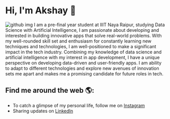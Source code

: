 

# Hi, I'm Akshay 👋

![github img](https://user-images.githubusercontent.com/107459686/233812857-29801223-3d22-41ab-aa48-1c8193b979ab.png)
I am a pre-final year student at IIIT Naya Raipur, studying Data Science with Artificial Intelligence, I am passionate about developing and interested in building innovative apps that solve real-world problems. With my well-rounded skill set and enthusiasm for constantly learning new techniques and technologies, I am well-positioned to make a significant impact in the tech industry. Combining my knowledge of data science and artificial intelligence with my interest in app development, I have a unique perspective on developing data-driven and user-friendly apps. I am ability to adapt to different technologies and explore new avenues of innovation sets me apart and makes me a promising candidate for future roles in tech.


## Find me around the web 🌎: 
- To catch a glimpse of my personal life, follow me on <a href="https://www.instagram.com/akshaygarika/"> Instagram</a> 
- Sharing updates on <a href="https://www.linkedin.com/in/akshay-garika-9916191ba/">LinkedIn</a> 
